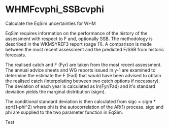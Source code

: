 # WHMFcvphi_SSBcvphi
Calculate the EqSim uncertainties for WHM

EqSim requires information on the performance of the history of the assessment with respect to F and,
optionally SSB. The methodology is described in the WKMSYREF3 report (page 11). A comparison is made between the 
most recent assessment and the predicted F/SSB from historic forecasts.

The realised catch and F (Fyr) are taken from the most recent assessment. The annual advice sheets and WG reports issued in y-1 are examined to determine the estimate the F (Fad) that would have been advised to obtain the realised catch (interpolating between two catch options if necessary). The deviation of each year is calculated as ln(Fyr/Fad) and it's standard deviation yields the marginal distribution (sigm).

The conditional standard deviation is then calculated from sigc = sigm * sqrt(1-phi^2) where phi is the autocorrelation of the AR(1) process. sigc and phi are supplied to the two parameter function in EqSim.

Test